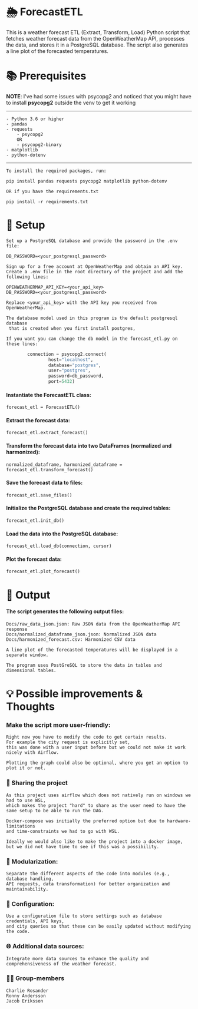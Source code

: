 # 🌦️ ForecastETL

This is a weather forecast ETL (Extract, Transform, Load) Python script that fetches weather forecast data from the OpenWeatherMap API, processes the data, and stores it in a PostgreSQL database. The script also generates a line plot of the forecasted temperatures.

# 📚 Prerequisites

**NOTE**: I've had some issues with psycopg2 and noticed that you might have to install **psycopg2** outside the venv to get it working

--------------------------------
    - Python 3.6 or higher
    - pandas
    - requests
        - psycopg2
        OR
        - psycopg2-binary
    - matplotlib
    - python-dotenv
--------------------------------

    To install the required packages, run:

    pip install pandas requests psycopg2 matplotlib python-dotenv

    OR if you have the requirements.txt

    pip install -r requirements.txt

# 🔧 Setup
    Set up a PostgreSQL database and provide the password in the .env file:

    DB_PASSWORD=<your_postgresql_password>

    Sign up for a free account at OpenWeatherMap and obtain an API key.
    Create a .env file in the root directory of the project and add the following lines:

    OPENWEATHERMAP_API_KEY=<your_api_key>
    DB_PASSWORD=<your_postgresql_password>

    Replace <your_api_key> with the API key you received from OpenWeatherMap.

    The database model used in this program is the default postgresql database
     that is created when you first install postgres,

    If you want you can change the db model in the forecast_etl.py on these lines:

```py
        connection = psycopg2.connect(
                host="localhost",
                database="postgres",
                user="postgres",
                password=db_password,
                port=5432)
```

#### Instantiate the ForecastETL class:
    forecast_etl = ForecastETL()

#### Extract the forecast data:
    forecast_etl.extract_forecast()

#### Transform the forecast data into two DataFrames (normalized and harmonized):
    normalized_dataframe, harmonized_dataframe = forecast_etl.transform_forecast()

#### Save the forecast data to files:
    forecast_etl.save_files()

#### Initialize the PostgreSQL database and create the required tables:
    forecast_etl.init_db()

#### Load the data into the PostgreSQL database:
    forecast_etl.load_db(connection, cursor)

#### Plot the forecast data:
    forecast_etl.plot_forecast()

# 📁 Output
#### The script generates the following output files:

    Docs/raw_data_json.json: Raw JSON data from the OpenWeatherMap API response
    Docs/normalized_dataframe_json.json: Normalized JSON data
    Docs/harmonized_forecast.csv: Harmonized CSV data

    A line plot of the forecasted temperatures will be displayed in a separate window.

    The program uses PostGreSQL to store the data in tables and dimensional tables.

# 💡 Possible improvements & Thoughts
### Make the script more user-friendly:
    Right now you have to modify the code to get certain results. 
    For example the city request is explicitly set,
    this was done with a user input before but we could not make it work nicely with Airflow.

    Plotting the graph could also be optional, where you get an option to plot it or not.

### 🔄 Sharing the project
    As this project uses airflow which does not natively run on windows we had to use WSL,
    which makes the project "hard" to share as the user need to have the same setup to be able to run the DAG.

    Docker-compose was initially the preferred option but due to hardware-limitations 
    and time-constraints we had to go with WSL.

    Ideally we would also like to make the project into a docker image, 
    but we did not have time to see if this was a possibility.

### 🧩 Modularization:
    Separate the different aspects of the code into modules (e.g., database handling, 
    API requests, data transformation) for better organization and maintainability.

### 🔧 Configuration:
    Use a configuration file to store settings such as database credentials, API keys, 
    and city queries so that these can be easily updated without modifying the code.

### 🌐 Additional data sources:
    Integrate more data sources to enhance the quality and comprehensiveness of the weather forecast.

### 🧑‍💻 Group-members

    Charlie Rosander
    Ronny Andersson
    Jacob Eriksson